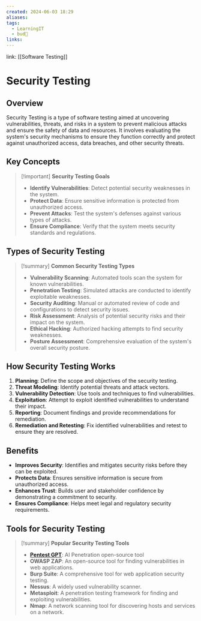 ```yaml
---
created: 2024-06-03 18:29
aliases: 
tags:
  - LearningIT
  - bud🌿
links:
---
```


link: [[Software Testing]]

# Security Testing

## Overview

Security Testing is a type of software testing aimed at uncovering vulnerabilities, threats, and risks in a system to prevent malicious attacks and ensure the safety of data and resources. It involves evaluating the system's security mechanisms to ensure they function correctly and protect against unauthorized access, data breaches, and other security threats.

## Key Concepts

> [!important] **Security Testing Goals**
> 
> - **Identify Vulnerabilities**: Detect potential security weaknesses in the system.
> - **Protect Data**: Ensure sensitive information is protected from unauthorized access.
> - **Prevent Attacks**: Test the system's defenses against various types of attacks.
> - **Ensure Compliance**: Verify that the system meets security standards and regulations.

## Types of Security Testing

> [!summary] **Common Security Testing Types**
> 
> - **Vulnerability Scanning**: Automated tools scan the system for known vulnerabilities.
> - **Penetration Testing**: Simulated attacks are conducted to identify exploitable weaknesses.
> - **Security Auditing**: Manual or automated review of code and configurations to detect security issues.
> - **Risk Assessment**: Analysis of potential security risks and their impact on the system.
> - **Ethical Hacking**: Authorized hacking attempts to find security weaknesses.
> - **Posture Assessment**: Comprehensive evaluation of the system's overall security posture.

## How Security Testing Works

1. **Planning**: Define the scope and objectives of the security testing.
2. **Threat Modeling**: Identify potential threats and attack vectors.
3. **Vulnerability Detection**: Use tools and techniques to find vulnerabilities.
4. **Exploitation**: Attempt to exploit identified vulnerabilities to understand their impact.
5. **Reporting**: Document findings and provide recommendations for remediation.
6. **Remediation and Retesting**: Fix identified vulnerabilities and retest to ensure they are resolved.

## Benefits

- **Improves Security**: Identifies and mitigates security risks before they can be exploited.
- **Protects Data**: Ensures sensitive information is secure from unauthorized access.
- **Enhances Trust**: Builds user and stakeholder confidence by demonstrating a commitment to security.
- **Ensures Compliance**: Helps meet legal and regulatory security requirements.

## Tools for Security Testing

> [!summary] **Popular Security Testing Tools**
> - **[Pentest GPT](https://github.com/GreyDGL/PentestGPT)**: AI Penetration open-source tool
> - **OWASP ZAP**: An open-source tool for finding vulnerabilities in web applications.
> - **Burp Suite**: A comprehensive tool for web application security testing.
> - **Nessus**: A widely used vulnerability scanner.
> - **Metasploit**: A penetration testing framework for finding and exploiting vulnerabilities.
> - **Nmap**: A network scanning tool for discovering hosts and services on a network.